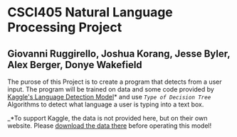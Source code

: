 # CSCI405 Natural Language Processing Project

## Giovanni Ruggirello, Joshua Korang, Jesse Byler, Alex Berger, Donye Wakefield

The purose of this Project is to create a program that detects from a user input. The program will be trained on data and some code provided by [Kaggle's Language Detection Model](https://www.kaggle.com/code/martinkk5575/language-detection/notebook)* and use _`Type of Decision Tree`_ Algorithms to detect what language a user is typing into a text box.

_*To support Kaggle, the data is not provided here, but on their own website. Please [download the data there](https://www.kaggle.com/code/martinkk5575/language-detection/notebook) before operating this model!